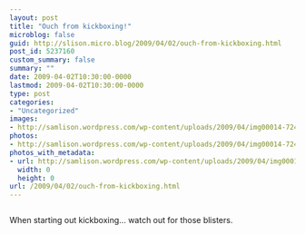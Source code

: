 ```yaml
---
layout: post
title: "Ouch from kickboxing!"
microblog: false
guid: http://slison.micro.blog/2009/04/02/ouch-from-kickboxing.html
post_id: 5237160
custom_summary: false
summary: ""
date: 2009-04-02T10:30:00-0000
lastmod: 2009-04-02T10:30:00-0000
type: post
categories:
- "Uncategorized"
images:
- http://samlison.wordpress.com/wp-content/uploads/2009/04/img00014-724486.jpg?w=300
photos:
- http://samlison.wordpress.com/wp-content/uploads/2009/04/img00014-724486.jpg?w=300
photos_with_metadata:
- url: http://samlison.wordpress.com/wp-content/uploads/2009/04/img00014-724486.jpg?w=300
  width: 0
  height: 0
url: /2009/04/02/ouch-from-kickboxing.html
---
```

<p class="mobile-photo"><a href="http://samlison.wordpress.com/wp-content/uploads/2009/04/img00014-724486.jpg"><img src="http://samlison.wordpress.com/wp-content/uploads/2009/04/img00014-724486.jpg?w=300" border="0" alt=""></a></p>When starting out kickboxing... watch out for those blisters.<div class="blogger-post-footer"><img width="1" height="1" src="" alt=""></div>
